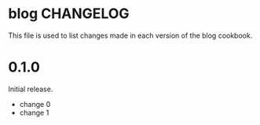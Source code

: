# blog CHANGELOG

This file is used to list changes made in each version of the blog cookbook.

# 0.1.0

Initial release.

- change 0
- change 1

